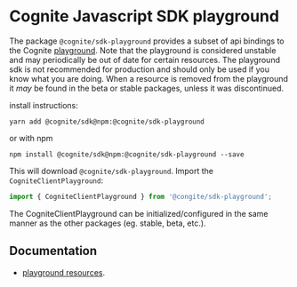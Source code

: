 Cognite Javascript SDK playground
===========================
The package `@cognite/sdk-playground` provides a subset of api bindings to the Cognite [playground](https://docs.cognite.com/api/playground/). Note that the playground is
considered unstable and may periodically be out of date for certain resources. The playground sdk is not recommended for production and should only be used if you know what you are doing.
When a resource is removed from the playground it _may_ be found in the beta or stable packages, unless it was discontinued.

install instructions:
```
yarn add @cognite/sdk@npm:@cognite/sdk-playground
```
or with npm
```
npm install @cognite/sdk@npm:@cognite/sdk-playground --save
```

This will download `@cognite/sdk-playground`. Import the `CogniteClientPlayground`:
```js
import { CogniteClientPlayground } from '@congite/sdk-playground';
```

The CogniteClientPlayground can be initialized/configured in the same manner as the other packages (eg. stable, beta, etc.).

## Documentation

 - [playground resources](https://docs.cognite.com/api/playground/).
